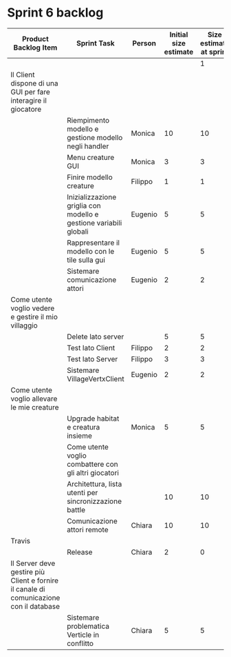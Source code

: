 # Sprint 6 backlog

| Product Backlog Item                                                                   | Sprint Task                                            | Person  | Initial size estimate | Size estimate at sprint |    |    |    |    |    |    |
|----------------------------------------------------------------------------------------|--------------------------------------------------------|---------|-----------------------|-------------------------|----|----|----|----|----|----|
|                                                                                        |                                                        |         |                       | 1                       | 2  | 3  | 4  | 5  | 6  | 7  |
| Il Client dispone di una GUI per fare interagire il giocatore                          
|| Riempimento modello e gestione modello negli handler   | Monica  | 10                    | 10                      | 10 | 7  | 6  | 4  | 3  | 0  |
|| Menu creature GUI                                                                      | Monica                                                 | 3       | 3                     | 3                       | 3  | 3  | 3  | 3  | 1  |    |
|| Finire modello creature                                                                | Filippo                                                | 1       | 1                     | 0                       |    |    |    |    |    |    |
|| Inizializzazione griglia con modello e gestione variabili globali                      | Eugenio                                                | 5       | 5                     | 5                       | 5  | 5  | 5  | 3  | 3  |    |
|| Rappresentare il modello con le tile sulla gui                                         | Eugenio                                                | 5       | 5                     | 5                       | 5  | 5  | 3  | 0  |    |    |
|| Sistemare comunicazione attori                                                         | Eugenio                                                | 2       | 2                     | 2                       | 2  | 0  |    |    |    |    |
| Come utente voglio vedere e gestire il mio villaggio                                   
|| Delete lato server                                     |         | 5                     | 5                       | 5  | 5  | 5  | 5  | 5  | 5  |
|| Test lato Client                                                                       | Filippo                                                | 2       | 2                     | 2                       | 2  | 1  | 0  |    |    |    |
|| Test lato Server                                                                       | Filippo                                                | 3       | 3                     | 3                       | 3  | 3  | 3  | 3  | 2  |    |
|| Sistemare VillageVertxClient                                                           | Eugenio                                                | 2       | 2                     | 2                       | 0  |    |    |    |    |    |
| Come utente voglio allevare le mie creature                                            
|| Upgrade habitat e creatura insieme                     | Monica  | 5                     | 5                       | 5  | 5  | 5  | 2  | 0  |    |
|| Come utente voglio combattere con gli altri giocatori                                  
|| Architettura, lista utenti per sincronizzazione battle |         | 10                    | 10                      | 10 | 10 | 10 | 10 | 10 | 10 |
|| Comunicazione attori remote                                                            | Chiara                                                 | 10      | 10                    | 10                      | 10 | 8  | 7  | 2  | 0  |    |
| Travis                                                                                 
|| Release                                                | Chiara  | 2                     | 0                       |    |    |    |    |    |    |
| Il Server deve gestire più Client e fornire il canale di comunicazione con il database 
||Sistemare problematica Verticle in conflitto           | Chiara  | 5                     | 5                       | 5  | 0  |    |    |    |    |
